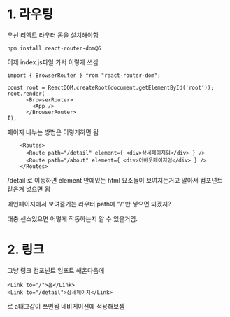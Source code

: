 # 1. 라우팅
우선 리엑트 라우터 돔을 설치해야함
```
npm install react-router-dom@6
```

이제 index.js파일 가서 이렇게 쓰셈
```
import { BrowserRouter } from "react-router-dom";

const root = ReactDOM.createRoot(document.getElementById('root'));
root.render(
      <BrowserRouter>
        <App />
      </BrowserRouter>
Ï); 
```

페이지 나누는 방법은 이렇게하면 됨
```
    <Routes>
      <Route path="/detail" element={ <div>상세페이지임</div> } />
      <Route path="/about" element={ <div>어바웃페이지임</div> } />
    </Routes>
```
/detail 로 이동하면 element 안에있는 html 요소들이 보여지는거고 알아서 컴포넌트 같은거 넣으면 됨

메인페이지에서 보여줄거는 라우터 path에 "/"만 넣으면 되겠지?

대충 센스있으면 어떻게 작동하는지 알 수 있을거임.

# 2. 링크
그냥 링크 컴포넌트 임포트 해온다음에
```
<Link to="/">홈</Link>
<Link to="/detail">상세페이지</Link>
```
로 a태그같이 쓰면됨 네비게이션에 적용해보셈
